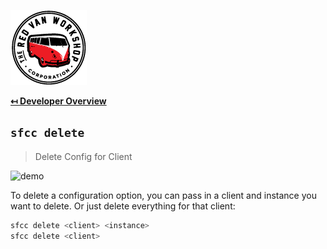 ![Logo](img/logo.png "Logo")

**[↤ Developer Overview](../README.md#developer-overview)**

`sfcc delete`
---

> Delete Config for Client

![demo](https://sfcc-cli.s3.amazonaws.com/delete.gif)

To delete a configuration option, you can pass in a client and instance you want to delete.  Or just delete everything for that client:

```bash
sfcc delete <client> <instance>
sfcc delete <client>
```
